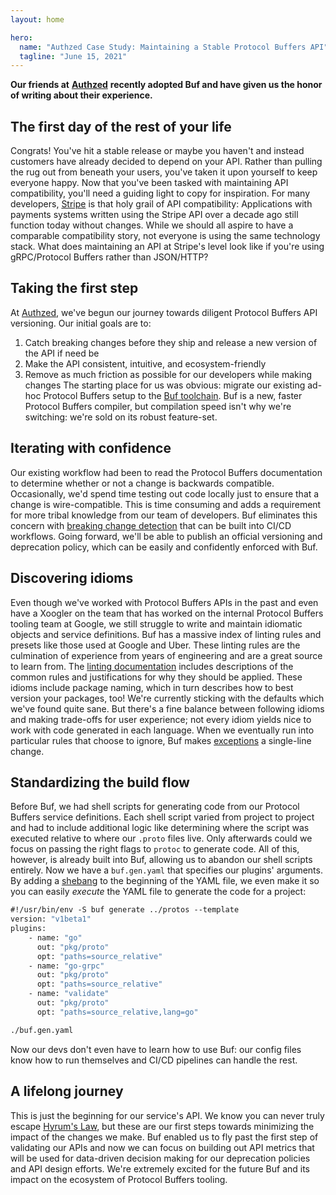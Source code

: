 ```yaml
---
layout: home

hero:
  name: "Authzed Case Study: Maintaining a Stable Protocol Buffers API"
  tagline: "June 15, 2021"
---
```


**Our friends at** [**Authzed**](https://authzed.com/) **recently adopted Buf and have given us the honor of writing about their experience.**

## The first day of the rest of your life

Congrats! You've hit a stable release or maybe you haven't and instead customers have already decided to depend on your API. Rather than pulling the rug out from beneath your users, you've taken it upon yourself to keep everyone happy. Now that you've been tasked with maintaining API compatibility, you'll need a guiding light to copy for inspiration. For many developers, [Stripe](https://stripe.com/blog/api-versioning) is that holy grail of API compatibility: Applications with payments systems written using the Stripe API over a decade ago still function today without changes. While we should all aspire to have a comparable compatibility story, not everyone is using the same technology stack. What does maintaining an API at Stripe's level look like if you're using gRPC/Protocol Buffers rather than JSON/HTTP?

## Taking the first step

At [Authzed](https://authzed.com/), we've begun our journey towards diligent Protocol Buffers API versioning. Our initial goals are to:

1.  Catch breaking changes before they ship and release a new version of the API if need be
2.  Make the API consistent, intuitive, and ecosystem-friendly
3.  Remove as much friction as possible for our developers while making changes The starting place for us was obvious: migrate our existing ad-hoc Protocol Buffers setup to the [Buf toolchain](https://buf.build/). Buf is a new, faster Protocol Buffers compiler, but compilation speed isn't why we're switching: we're sold on its robust feature-set.

## Iterating with confidence

Our existing workflow had been to read the Protocol Buffers documentation to determine whether or not a change is backwards compatible. Occasionally, we'd spend time testing out code locally just to ensure that a change is wire-compatible. This is time consuming and adds a requirement for more tribal knowledge from our team of developers. Buf eliminates this concern with [breaking change detection](/docs/breaking/overview/index.md) that can be built into CI/CD workflows. Going forward, we'll be able to publish an official versioning and deprecation policy, which can be easily and confidently enforced with Buf.

## Discovering idioms

Even though we've worked with Protocol Buffers APIs in the past and even have a Xoogler on the team that has worked on the internal Protocol Buffers tooling team at Google, we still struggle to write and maintain idiomatic objects and service definitions. Buf has a massive index of linting rules and presets like those used at Google and Uber. These linting rules are the culmination of experience from years of engineering and are a great source to learn from. The [linting documentation](/docs/lint/rules/index.md) includes descriptions of the common rules and justifications for why they should be applied. These idioms include package naming, which in turn describes how to best version your packages, too! We're currently sticking with the defaults which we've found quite sane. But there's a fine balance between following idioms and making trade-offs for user experience; not every idiom yields nice to work with code generated in each language. When we eventually run into particular rules that choose to ignore, Buf makes [exceptions](/docs/lint/overview/index.md#configuration) a single-line change.

## Standardizing the build flow

Before Buf, we had shell scripts for generating code from our Protocol Buffers service definitions. Each shell script varied from project to project and had to include additional logic like determining where the script was executed relative to where our `.proto` files live. Only afterwards could we focus on passing the right flags to `protoc` to generate code. All of this, however, is already built into Buf, allowing us to abandon our shell scripts entirely. Now we have a `buf.gen.yaml` that specifies our plugins' arguments. By adding a [shebang](<https://en.wikipedia.org/wiki/Shebang_(Unix)>) to the beginning of the YAML file, we even make it so you can easily _execute_ the YAML file to generate the code for a project:

```protobuf
#!/usr/bin/env -S buf generate ../protos --template
version: "v1beta1"
plugins:
    - name: "go"
      out: "pkg/proto"
      opt: "paths=source_relative"
    - name: "go-grpc"
      out: "pkg/proto"
      opt: "paths=source_relative"
    - name: "validate"
      out: "pkg/proto"
      opt: "paths=source_relative,lang=go"
```

```protobuf
./buf.gen.yaml
```

Now our devs don't even have to learn how to use Buf: our config files know how to run themselves and CI/CD pipelines can handle the rest.

## A lifelong journey

This is just the beginning for our service's API. We know you can never truly escape [Hyrum's Law](https://xkcd.com/1172/), but these are our first steps towards minimizing the impact of the changes we make. Buf enabled us to fly past the first step of validating our APIs and now we can focus on building out API metrics that will be used for data-driven decision making for our deprecation policies and API design efforts. We're extremely excited for the future Buf and its impact on the ecosystem of Protocol Buffers tooling.

‍
